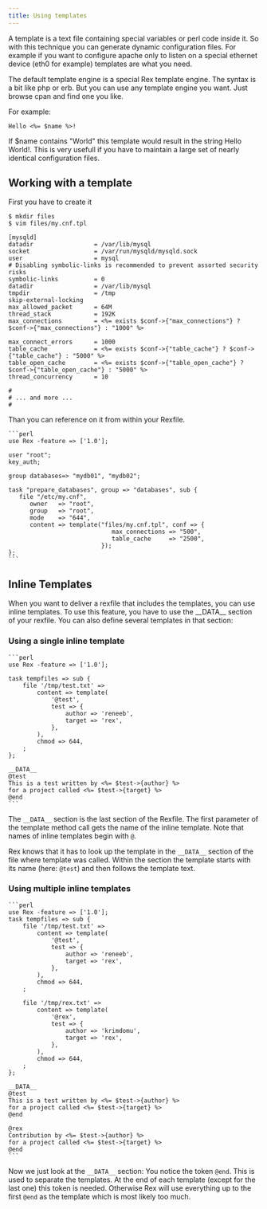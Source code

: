 ```yaml
---
title: Using templates
---
```


A template is a text file containing special variables or perl code inside it. So with this technique you can generate dynamic configuration files. For example if you want to configure apache only to listen on a special ethernet device (eth0 for example) templates are what you need.

The default template engine is a special Rex template engine. The syntax is a bit like php or erb. But you can use any template engine you want. Just browse cpan and find one you like.

For example:

    Hello <%= $name %>!

If $name contains "World" this template would result in the string Hello World!. This is very usefull if you have to maintain a large set of nearly identical configuration files.

## Working with a template

First you have to create it

    $ mkdir files
    $ vim files/my.cnf.tpl

    [mysqld]
    datadir                 = /var/lib/mysql
    socket                  = /var/run/mysqld/mysqld.sock
    user                    = mysql
    # Disabling symbolic-links is recommended to prevent assorted security risks
    symbolic-links          = 0
    datadir                 = /var/lib/mysql
    tmpdir                  = /tmp
    skip-external-locking
    max_allowed_packet      = 64M
    thread_stack            = 192K
    max_connections         = <%= exists $conf->{"max_connections"} ? $conf->{"max_connections"} : "1000" %>

    max_connect_errors      = 1000
    table_cache             = <%= exists $conf->{"table_cache"} ? $conf->{"table_cache"} : "5000" %>
    table_open_cache        = <%= exists $conf->{"table_open_cache"} ? $conf->{"table_open_cache"} : "5000" %>
    thread_concurrency      = 10

    #
    # ... and more ...
    #

Than you can reference on it from within your Rexfile.

    ```perl
    use Rex -feature => ['1.0'];

    user "root";
    key_auth;

    group databases=> "mydb01", "mydb02";

    task "prepare_databases", group => "databases", sub {
       file "/etc/my.cnf",
          owner   => "root",
          group   => "root",
          mode    => "644",
          content => template("files/my.cnf.tpl", conf => {
                                 max_connections => "500",
                                 table_cache     => "2500",
                              });
    };
    ```

## Inline Templates

When you want to deliver a rexfile that includes the templates, you can use inline templates. To use this feature, you have to use the \_\_DATA\_\_ section of your rexfile. You can also define several templates in that section:

### Using a single inline template

    ```perl
    use Rex -feature => ['1.0'];

    task tempfiles => sub {
        file '/tmp/test.txt' =>
            content => template(
                '@test',
                test => {
                    author => 'reneeb',
                    target => 'rex',
                },
            ),
            chmod => 644,
        ;
    };

    __DATA__
    @test
    This is a test written by <%= $test->{author} %>
    for a project called <%= $test->{target} %>
    @end
    ```

The `__DATA__` section is the last section of the Rexfile. The first parameter of the template method call gets the name of the inline template. Note that names of inline templates begin with `@`.

Rex knows that it has to look up the template in the `__DATA__` section of the file where template was called. Within the section the template starts with its name (here: `@test`) and then follows the template text.

### Using multiple inline templates

    ```perl
    use Rex -feature => ['1.0'];
    task tempfiles => sub {
        file '/tmp/test.txt' =>
            content => template(
                '@test',
                test => {
                    author => 'reneeb',
                    target => 'rex',
                },
            ),
            chmod => 644,
        ;

        file '/tmp/rex.txt' =>
            content => template(
                '@rex',
                test => {
                    author => 'krimdomu',
                    target => 'rex',
                },
            ),
            chmod => 644,
        ;
    };

    __DATA__
    @test
    This is a test written by <%= $test->{author} %>
    for a project called <%= $test->{target} %>
    @end

    @rex
    Contribution by <%= $test->{author} %>
    for a project called <%= $test->{target} %>
    @end
    ```

Now we just look at the `__DATA__` section: You notice the token `@end`. This is used to separate the templates. At the end of each template (except for the last one) this token is needed. Otherwise Rex will use everything up to the first `@end` as the template which is most likely too much.
